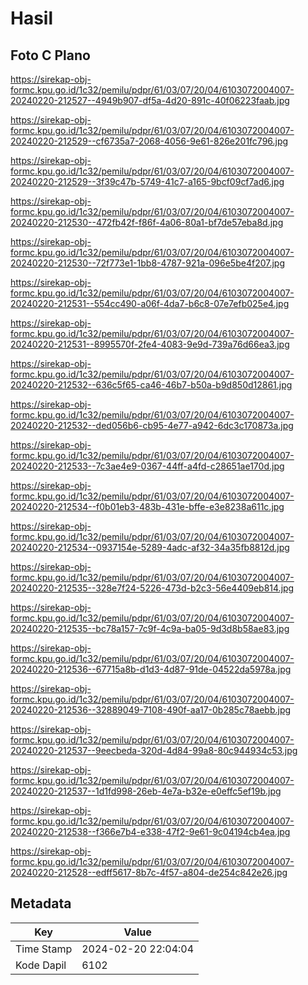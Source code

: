 # Hasil

## Foto C Plano

https://sirekap-obj-formc.kpu.go.id/1c32/pemilu/pdpr/61/03/07/20/04/6103072004007-20240220-212527--4949b907-df5a-4d20-891c-40f06223faab.jpg

https://sirekap-obj-formc.kpu.go.id/1c32/pemilu/pdpr/61/03/07/20/04/6103072004007-20240220-212529--cf6735a7-2068-4056-9e61-826e201fc796.jpg

https://sirekap-obj-formc.kpu.go.id/1c32/pemilu/pdpr/61/03/07/20/04/6103072004007-20240220-212529--3f39c47b-5749-41c7-a165-9bcf09cf7ad6.jpg

https://sirekap-obj-formc.kpu.go.id/1c32/pemilu/pdpr/61/03/07/20/04/6103072004007-20240220-212530--472fb42f-f86f-4a06-80a1-bf7de57eba8d.jpg

https://sirekap-obj-formc.kpu.go.id/1c32/pemilu/pdpr/61/03/07/20/04/6103072004007-20240220-212530--72f773e1-1bb8-4787-921a-096e5be4f207.jpg

https://sirekap-obj-formc.kpu.go.id/1c32/pemilu/pdpr/61/03/07/20/04/6103072004007-20240220-212531--554cc490-a06f-4da7-b6c8-07e7efb025e4.jpg

https://sirekap-obj-formc.kpu.go.id/1c32/pemilu/pdpr/61/03/07/20/04/6103072004007-20240220-212531--8995570f-2fe4-4083-9e9d-739a76d66ea3.jpg

https://sirekap-obj-formc.kpu.go.id/1c32/pemilu/pdpr/61/03/07/20/04/6103072004007-20240220-212532--636c5f65-ca46-46b7-b50a-b9d850d12861.jpg

https://sirekap-obj-formc.kpu.go.id/1c32/pemilu/pdpr/61/03/07/20/04/6103072004007-20240220-212532--ded056b6-cb95-4e77-a942-6dc3c170873a.jpg

https://sirekap-obj-formc.kpu.go.id/1c32/pemilu/pdpr/61/03/07/20/04/6103072004007-20240220-212533--7c3ae4e9-0367-44ff-a4fd-c28651ae170d.jpg

https://sirekap-obj-formc.kpu.go.id/1c32/pemilu/pdpr/61/03/07/20/04/6103072004007-20240220-212534--f0b01eb3-483b-431e-bffe-e3e8238a611c.jpg

https://sirekap-obj-formc.kpu.go.id/1c32/pemilu/pdpr/61/03/07/20/04/6103072004007-20240220-212534--0937154e-5289-4adc-af32-34a35fb8812d.jpg

https://sirekap-obj-formc.kpu.go.id/1c32/pemilu/pdpr/61/03/07/20/04/6103072004007-20240220-212535--328e7f24-5226-473d-b2c3-56e4409eb814.jpg

https://sirekap-obj-formc.kpu.go.id/1c32/pemilu/pdpr/61/03/07/20/04/6103072004007-20240220-212535--bc78a157-7c9f-4c9a-ba05-9d3d8b58ae83.jpg

https://sirekap-obj-formc.kpu.go.id/1c32/pemilu/pdpr/61/03/07/20/04/6103072004007-20240220-212536--67715a8b-d1d3-4d87-91de-04522da5978a.jpg

https://sirekap-obj-formc.kpu.go.id/1c32/pemilu/pdpr/61/03/07/20/04/6103072004007-20240220-212536--32889049-7108-490f-aa17-0b285c78aebb.jpg

https://sirekap-obj-formc.kpu.go.id/1c32/pemilu/pdpr/61/03/07/20/04/6103072004007-20240220-212537--9eecbeda-320d-4d84-99a8-80c944934c53.jpg

https://sirekap-obj-formc.kpu.go.id/1c32/pemilu/pdpr/61/03/07/20/04/6103072004007-20240220-212537--1d1fd998-26eb-4e7a-b32e-e0effc5ef19b.jpg

https://sirekap-obj-formc.kpu.go.id/1c32/pemilu/pdpr/61/03/07/20/04/6103072004007-20240220-212538--f366e7b4-e338-47f2-9e61-9c04194cb4ea.jpg

https://sirekap-obj-formc.kpu.go.id/1c32/pemilu/pdpr/61/03/07/20/04/6103072004007-20240220-212528--edff5617-8b7c-4f57-a804-de254c842e26.jpg


## Metadata

| Key        | Value               |
| ---------- | ------------------- |
| Time Stamp | 2024-02-20 22:04:04 |
| Kode Dapil | 6102                |



